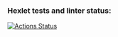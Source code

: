 ### Hexlet tests and linter status:
[![Actions Status](https://github.com/ostsle2/java-project-lvl1/workflows/hexlet-check/badge.svg)](https://github.com/ostsle2/java-project-lvl1/actions)